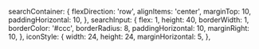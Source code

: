 searchContainer: {
    flexDirection: 'row',
    alignItems: 'center',
    marginTop: 10,
    paddingHorizontal: 10,
},
searchInput: {
    flex: 1,
    height: 40,
    borderWidth: 1,
    borderColor: '#ccc',
    borderRadius: 8,
    paddingHorizontal: 10,
    marginRight: 10,
},
iconStyle: {
    width: 24,
    height: 24,
    marginHorizontal: 5,
},

